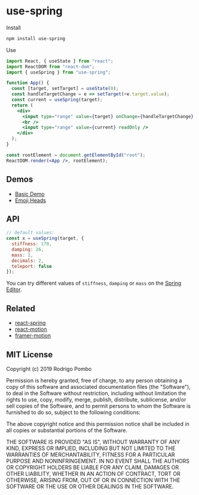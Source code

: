 # use-spring

Install

```bash
npm install use-spring
```

Use

```jsx
import React, { useState } from "react";
import ReactDOM from "react-dom";
import { useSpring } from "use-spring";

function App() {
  const [target, setTarget] = useState(0);
  const handleTargetChange = e => setTarget(+e.target.value);
  const current = useSpring(target);
  return (
    <div>
      <input type="range" value={target} onChange={handleTargetChange} />
      <br />
      <input type="range" value={current} readOnly />
    </div>
  );
}

const rootElement = document.getElementById("root");
ReactDOM.render(<App />, rootElement);
```

## Demos

- [Basic Demo](https://codesandbox.io/s/use-spring-demo-fbbvn)
- [Emoji Heads](https://codesandbox.io/s/use-spring-demo-irfq5?hidenavigation=1)

## API

```js
// default values:
const x = useSpring(target, {
  stiffness: 170,
  damping: 26,
  mass: 1,
  decimals: 2,
  teleport: false
});
```

You can try different values of `stiffness`, `damping` or `mass` on the [Spring Editor](https://springs.pomb.us/).

## Related

- [react-spring](https://github.com/react-spring/react-spring)
- [react-motion](https://github.com/chenglou/react-motion)
- [framer-motion](https://www.framer.com/api/motion/)

## MIT License

Copyright (c) 2019 Rodrigo Pombo

Permission is hereby granted, free of charge, to any person obtaining a copy
of this software and associated documentation files (the "Software"), to deal
in the Software without restriction, including without limitation the rights
to use, copy, modify, merge, publish, distribute, sublicense, and/or sell
copies of the Software, and to permit persons to whom the Software is
furnished to do so, subject to the following conditions:

The above copyright notice and this permission notice shall be included in all
copies or substantial portions of the Software.

THE SOFTWARE IS PROVIDED "AS IS", WITHOUT WARRANTY OF ANY KIND, EXPRESS OR
IMPLIED, INCLUDING BUT NOT LIMITED TO THE WARRANTIES OF MERCHANTABILITY,
FITNESS FOR A PARTICULAR PURPOSE AND NONINFRINGEMENT. IN NO EVENT SHALL THE
AUTHORS OR COPYRIGHT HOLDERS BE LIABLE FOR ANY CLAIM, DAMAGES OR OTHER
LIABILITY, WHETHER IN AN ACTION OF CONTRACT, TORT OR OTHERWISE, ARISING FROM,
OUT OF OR IN CONNECTION WITH THE SOFTWARE OR THE USE OR OTHER DEALINGS IN THE
SOFTWARE.
